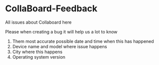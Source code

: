 # CollaBoard-Feedback
All issues about Collaboard here

Please when creating a bug it will help us a lot to know
1. Them most accurate possible date and time when this has happened
2. Device name and model where issue happens
3. City where this happens
4. Operating system version
